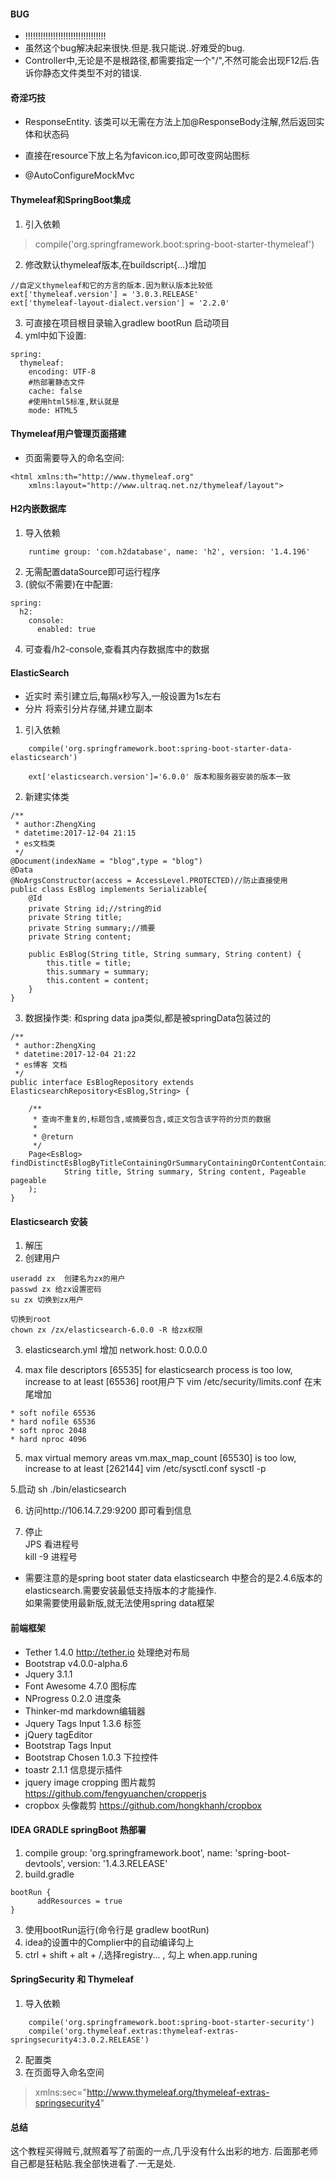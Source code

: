 #### BUG
* !!!!!!!!!!!!!!!!!!!!!!!!!!!!!!!!
* 虽然这个bug解决起来很快.但是.我只能说..好难受的bug.
* Controller中,无论是不是根路径,都需要指定一个"/",不然可能会出现F12后.告诉你静态文件类型不对的错误.

#### 奇淫巧技
* ResponseEntity. 该类可以无需在方法上加@ResponseBody注解,然后返回实体和状态码

* 直接在resource下放上名为favicon.ico,即可改变网站图标

* @AutoConfigureMockMvc

#### Thymeleaf和SpringBoot集成
1. 引入依赖
> compile('org.springframework.boot:spring-boot-starter-thymeleaf')
2. 修改默认thymeleaf版本,在buildscript{...}增加
>
	//自定义thymeleaf和它的方言的版本.因为默认版本比较低
	ext['thymeleaf.version'] = '3.0.3.RELEASE'
	ext['thymeleaf-layout-dialect.version'] = '2.2.0'
>
3. 可直接在项目根目录输入gradlew bootRun 启动项目
4. yml中如下设置:
>
    spring:
      thymeleaf:
        encoding: UTF-8
        #热部署静态文件
        cache: false
        #使用html5标准,默认就是
        mode: HTML5
>

#### Thymeleaf用户管理页面搭建
* 页面需要导入的命名空间:  
>
    <html xmlns:th="http://www.thymeleaf.org"
        xmlns:layout="http://www.ultraq.net.nz/thymeleaf/layout">    
>

#### H2内嵌数据库
1. 导入依赖
>
    	runtime group: 'com.h2database', name: 'h2', version: '1.4.196'
>
2. 无需配置dataSource即可运行程序
3. (貌似不需要)在中配置:
>
    spring:
      h2:
        console:
          enabled: true
>
4. 可查看/h2-console,查看其内存数据库中的数据

#### ElasticSearch
* 近实时 索引建立后,每隔x秒写入,一般设置为1s左右
* 分片 将索引分片存储,并建立副本

1. 引入依赖
>
    	compile('org.springframework.boot:spring-boot-starter-data-elasticsearch')
    	
    	ext['elasticsearch.version']='6.0.0' 版本和服务器安装的版本一致
>

2. 新建实体类
>
    /**
     * author:ZhengXing
     * datetime:2017-12-04 21:15
     * es文档类
     */
    @Document(indexName = "blog",type = "blog")
    @Data
    @NoArgsConstructor(access = AccessLevel.PROTECTED)//防止直接使用
    public class EsBlog implements Serializable{
        @Id
        private String id;//string的id
        private String title;
        private String summary;//摘要
        private String content;
    
        public EsBlog(String title, String summary, String content) {
            this.title = title;
            this.summary = summary;
            this.content = content;
        }
    }
>

3. 数据操作类:
和spring data jpa类似,都是被springData包装过的
>
    /**
     * author:ZhengXing
     * datetime:2017-12-04 21:22
     * es博客 文档
     */
    public interface EsBlogRepository extends ElasticsearchRepository<EsBlog,String> {
    
        /**
         * 查询不重复的,标题包含,或摘要包含,或正文包含该字符的分页的数据
         *
         * @return
         */
        Page<EsBlog> findDistinctEsBlogByTitleContainingOrSummaryContainingOrContentContaining(
                String title, String summary, String content, Pageable pageable
        );
    }
>

#### Elasticsearch 安装
1. 解压
2. 创建用户
>
    useradd zx  创建名为zx的用户
    passwd zx 给zx设置密码
    su zx 切换到zx用户
    
    切换到root
    chown zx /zx/elasticsearch-6.0.0 -R 给zx权限
>

3. elasticsearch.yml 增加 network.host: 0.0.0.0

4.  max file descriptors [65535] for elasticsearch process is too low, increase to at least [65536]
root用户下 
vim /etc/security/limits.conf 
在末尾增加
>
    * soft nofile 65536
    * hard nofile 65536
    * soft nproc 2048
    * hard nproc 4096
>

5. max virtual memory areas vm.max_map_count [65530] is too low, increase to at least [262144]
vim /etc/sysctl.conf 
sysctl -p


5.启动 sh ./bin/elasticsearch

6. 访问http://106.14.7.29:9200 即可看到信息

7. 停止   
JPS 看进程号  
kill  -9  进程号  

* 需要注意的是spring boot stater data elasticsearch 中整合的是2.4.6版本的elasticsearch.需要安装最低支持版本的才能操作.  
如果需要使用最新版,就无法使用spring data框架


#### 前端框架
* Tether 1.4.0 http://tether.io  处理绝对布局
* Bootstrap v4.0.0-alpha.6 
* Jquery 3.1.1 
* Font Awesome 4.7.0  图标库
* NProgress 0.2.0 进度条
* Thinker-md markdown编辑器
* Jquery Tags Input 1.3.6 标签
* jQuery tagEditor 
* Bootstrap Tags Input
* Bootstrap Chosen 1.0.3 下拉控件
* toastr 2.1.1 信息提示插件
* jquery image cropping 图片裁剪 https://github.com/fengyuanchen/cropperjs
* cropbox 头像裁剪 https://github.com/hongkhanh/cropbox


#### IDEA GRADLE springBoot 热部署
1. compile group: 'org.springframework.boot', name: 'spring-boot-devtools', version: '1.4.3.RELEASE'
2. build.gradle
>
    bootRun {   
          addResources = true
    }
>
3. 使用bootRun运行(命令行是 gradlew bootRun)
4. idea的设置中的Complier中的自动编译勾上
5. ctrl + shift + alt + /,选择registry... , 勾上 when.app.runing

#### SpringSecurity 和 Thymeleaf 
1. 导入依赖
>
    	compile('org.springframework.boot:spring-boot-starter-security')
    	compile('org.thymeleaf.extras:thymeleaf-extras-springsecurity4:3.0.2.RELEASE')
>

2. 配置类
3. 在页面导入命名空间
> xmlns:sec="http://www.thymeleaf.org/thymeleaf-extras-springsecurity4"



#### 总结
这个教程买得贼亏,就照着写了前面的一点,几乎没有什么出彩的地方.
后面那老师自己都是狂粘贴.我全部快进看了.一无是处.


